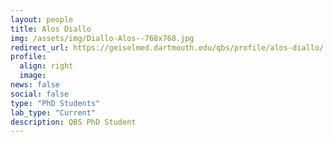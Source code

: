 ```yaml
---
layout: people
title: Alos Diallo
img: /assets/img/Diallo-Alos--768x768.jpg
redirect_url: https://geiselmed.dartmouth.edu/qbs/profile/alos-diallo/
profile:
  align: right
  image: 
news: false
social: false
type: "PhD Students"
lab_type: "Current"
description: QBS PhD Student
---
```


